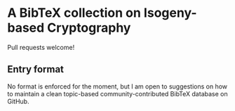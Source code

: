 # A BibTeX collection on Isogeny-based Cryptography

Pull requests welcome!

## Entry format

No format is enforced for the moment, but I am open to suggestions on
how to maintain a clean topic-based community-contributed BibTeX
database on GitHub.
